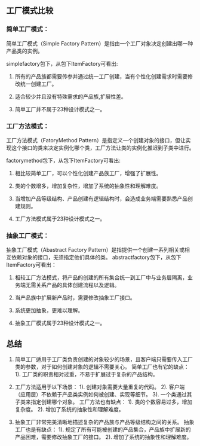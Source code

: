## 工厂模式比较
### 简单工厂模式：
简单工厂模式（Simple Factory Pattern）是指由一个工厂对象决定创建出哪一种产品类的实例。

simplefactory包下，从包下ItemFactory可看出:

1. 所有的产品族都需要传参并通过统一工厂创建，当有个性化创建需求时需要修改统一创建工厂。

2. 适合较少并且没有特殊需求的产品族,扩展性差。

3. 简单工厂并不属于23种设计模式之一。

### 工厂方法模式：
工厂方法模式（FatoryMethod Pattern）是指定义一个创建对象的接口，但让实现这个接口的类来决定实例化哪个类，工厂方法让类的实例化推迟到子类中进行。

factorymethod包下，从包下ItemFactory可看出:

1. 相比较简单工厂，可以个性化创建产品族工厂，增强了扩展性。

2. 类的个数增多，增加复杂性，增加了系统的抽象性和理解难度。

3. 当增加产品等级结构、产品创建有逻辑结构时，会造成业务端需要熟悉产品创建规则。

4. 工厂方法模式属于23种设计模式之一。

### 抽象工厂模式：
抽象工厂模式（Abastract Factory Pattern）是指提供一个创建一系列相关或相互依赖对象的接口，无须指定他们具体的类。
abstractfactory包下，从包下ItemFactory可看出：
1. 相较工厂方法模式，将产品的创建的所有集合统一到工厂中与业务层隔离，业务端无需关系产品的具体创建流程以及逻辑。

2. 当产品族中扩展新产品时，需要修改抽象工厂接口。

3. 系统更加抽象，更难以理解。

4. 抽象工厂模式属于23种设计模式之一。


## 总结
1. 简单工厂适用于工厂类负责创建的对象较少的场景，且客户端只需要传入工厂类的参数，对于如何创建对象的逻辑不需要关心。
   简单工厂也有它的缺点：
    1). 工厂类的职责相对过重，不易于扩展过于复杂的产品结构。

2. 工厂方法适用于以下场景：
    1). 创建对象需要大量重复的代码。
    2). 客户端（应用层）不依赖于产品类实例如何被创建、实现等细节。
    3). 一个类通过其子类来指定创建哪个对象。
  工厂方法也有缺点：
    1). 类的个数容易过多，增加复杂度。
    2). 增加了系统的抽象性和理解难度。

3. 抽象工厂非常完美清晰地描述复杂的产品族与产品等级结构之间的关系。
   抽象工厂也是有缺点：
    1). 规定了所有可能被创建的产品集合，产品族中扩展新的产品困难，需要修改抽象工厂的接口。
    2). 增加了系统的抽象性和理解难度。

